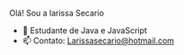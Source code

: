 Olá! Sou a larissa Secario

- 🌱 Estudante de Java e JavaScript 
- 📫 Contato: Larissasecario@hotmail.com
